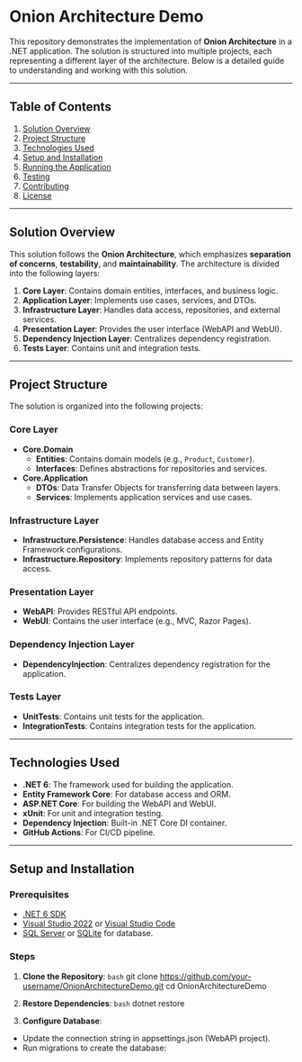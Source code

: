 # Onion Architecture Demo

This repository demonstrates the implementation of **Onion Architecture** in a .NET application. The solution is structured into multiple projects, each representing a different layer of the architecture. Below is a detailed guide to understanding and working with this solution.

---

## Table of Contents
1. [Solution Overview](#solution-overview)
2. [Project Structure](#project-structure)
3. [Technologies Used](#technologies-used)
4. [Setup and Installation](#setup-and-installation)
5. [Running the Application](#running-the-application)
6. [Testing](#testing)
7. [Contributing](#contributing)
8. [License](#license)

---

## Solution Overview

This solution follows the **Onion Architecture**, which emphasizes **separation of concerns**, **testability**, and **maintainability**. The architecture is divided into the following layers:

1. **Core Layer**: Contains domain entities, interfaces, and business logic.
2. **Application Layer**: Implements use cases, services, and DTOs.
3. **Infrastructure Layer**: Handles data access, repositories, and external services.
4. **Presentation Layer**: Provides the user interface (WebAPI and WebUI).
5. **Dependency Injection Layer**: Centralizes dependency registration.
6. **Tests Layer**: Contains unit and integration tests.

---

## Project Structure

The solution is organized into the following projects:

### **Core Layer**
- **Core.Domain**
  - **Entities**: Contains domain models (e.g., `Product`, `Customer`).
  - **Interfaces**: Defines abstractions for repositories and services.
- **Core.Application**
  - **DTOs**: Data Transfer Objects for transferring data between layers.
  - **Services**: Implements application services and use cases.

### **Infrastructure Layer**
- **Infrastructure.Persistence**: Handles database access and Entity Framework configurations.
- **Infrastructure.Repository**: Implements repository patterns for data access.

### **Presentation Layer**
- **WebAPI**: Provides RESTful API endpoints.
- **WebUI**: Contains the user interface (e.g., MVC, Razor Pages).

### **Dependency Injection Layer**
- **DependencyInjection**: Centralizes dependency registration for the application.

### **Tests Layer**
- **UnitTests**: Contains unit tests for the application.
- **IntegrationTests**: Contains integration tests for the application.

---

## Technologies Used

- **.NET 6**: The framework used for building the application.
- **Entity Framework Core**: For database access and ORM.
- **ASP.NET Core**: For building the WebAPI and WebUI.
- **xUnit**: For unit and integration testing.
- **Dependency Injection**: Built-in .NET Core DI container.
- **GitHub Actions**: For CI/CD pipeline.

---

## Setup and Installation

### **Prerequisites**
- [.NET 6 SDK](https://dotnet.microsoft.com/download/dotnet/6.0)
- [Visual Studio 2022](https://visualstudio.microsoft.com/vs/) or [Visual Studio Code](https://code.visualstudio.com/)
- [SQL Server](https://www.microsoft.com/en-us/sql-server/sql-server-downloads) or [SQLite](https://sqlite.org/index.html) for database.

### **Steps**
1. **Clone the Repository**:
   ```bash```
   git clone https://github.com/your-username/OnionArchitectureDemo.git
   cd OnionArchitectureDemo
   
2. **Restore Dependencies**:
   ```bash```
  dotnet restore
  
3. **Configure Database**:
  - Update the connection string in appsettings.json (WebAPI project).
  - Run migrations to create the database: